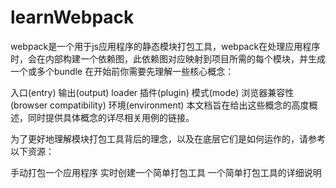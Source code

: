 # learnWebpack

webpack是一个用于js应用程序的静态模块打包工具，webpack在处理应用程序时，会在内部构建一个依赖图，此依赖图对应映射到项目所需的每个模块，并生成一个或多个bundle
在开始前你需要先理解一些核心概念：

入口(entry)
输出(output)
loader
插件(plugin)
模式(mode)
浏览器兼容性(browser compatibility)
环境(environment)
本文档旨在给出这些概念的高度概述，同时提供具体概念的详尽相关用例的链接。

为了更好地理解模块打包工具背后的理念，以及在底层它们是如何运作的，请参考以下资源：

手动打包一个应用程序
实时创建一个简单打包工具
一个简单打包工具的详细说明